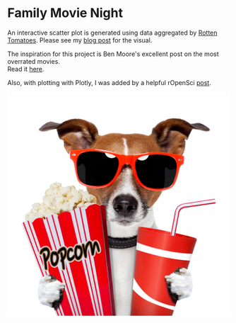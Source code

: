 Family Movie Night
=====================

An interactive scatter plot is generated using data aggregated by [Rotten Tomatoes](http://www.rottentomatoes.com).  Please see my [blog post](http://www.wisdomordata.com/streaming-data-consciousness/2015/1/10/family-movie-night-1) for the visual.

The inspiration for this project is Ben Moore's excellent post on the most overrated movies.  
Read it [here](https://benjaminlmoore.wordpress.com/2014/05/05/what-are-the-most-overrated-films/).

Also, with plotting with Plotly, I was added by a helpful rOpenSci [post](http://ropensci.org/blog/2014/04/17/plotly/).


![My Figure](images/moviedog.jpg)
